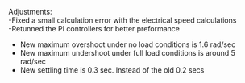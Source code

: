 Adjustments: \
-Fixed a small calculation error with the electrical speed calculations \
-Retunned the PI controllers for better preformance
- New maximum overshoot under no load conditions is 1.6 rad/sec
- New maximum undershoot under full load conditions is around 5 rad/sec
- New settling time is 0.3 sec. Instead of the old 0.2 secs
